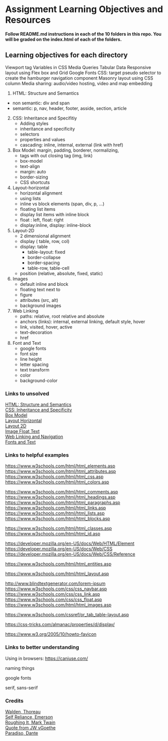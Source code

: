 # Assignment Learning Objectives and Resources

**Follow README.md instructions in each of the 10 folders in this repo.  You will be graded on the index.html of each of the folders.**

## Learning objectives for each directory
Viewport tag
Variables in CSS
Media Queries
Tabular Data
Responsive layout using Flex box and Grid
Google Fonts
CSS: target pseudo selector to create the hamburger navigation component
Masonry layout using CSS column
Media sharing: audio/video hosting, video and map embedding

1. HTML: Structure and Semantics 
  - non semantic: div and span
  - semantic: p, nav, header, footer, asside, section, article 
2. CSS: Inheritance and Specifitiy
   - Adding styles 
   - inheritance and specificity
   - selectors
   - properties and values
   - cascading: inline, internal, external (link with href)  
3. Box Model:  margin, padding, borderer, normalizing, 
   - tags with out closing tag (img, link) 
   - box-model
   - text-align
   - margin: auto
   - border-sizing
   - CSS shortcuts
4. Layout-horizontal
   - horizontal alignment
   - using lists
   - inline vs block elements (span, div, p, ...)
   - floating list items
   - display list items with inline block
   - float : left, float: right
   - display:inline, display: inline-block
5. Layout-2D
   - 2 dimensional alignment
   - display ( table, row, col) 
   - display: table
     - table-layout: fixed
     - border-collapse
     - border-spacing
     - table-row, table-cell
   - position (relative, absolute, fixed, static)
6. Images
   - default inline and block
   - floating text next to
   - figure
   - attributes (src, alt) 
   - background images
7. Web Linking
   - paths: relative, root relative and absolute
   - anchors (links): internal, external linking, default style, hover
   - link, visited, hover, active
   - text-decoration
   - href
8. Font and Text
    - google fonts
    - font size
    - line height
    - letter spacing
    - text transform
    - color
    - background-color

###  Links to unsolved
    
[HTML: Structure and Semantics](assignments/week-1/1-html-structure-semantics/index.html)  
[CSS: Inheritance and Specificity](assignments/week-1/2-css-inheritance-specificity/index.html)  
[Box Model](assignments/week-1/3-box-model/index.html)  
[Layout Horizontal](assignments/week-1/4-layout-horizontal/index.html)  
[Layout 2D](assignments/week-1/5-layout-2d/index.html)  
[Image Float Text](assignments/week-1/5-images-float-text/index.html)  
[Web Linking and Navigation](assignments/week-1/7-web-linking-navigation/index.html)  
[Fonts and Text](assignments/week-1/8-font-text/index.html)



### Links to helpful examples

 https://www.w3schools.com/html/html_elements.asp 
 https://www.w3schools.com/html/html_attributes.asp 
 https://www.w3schools.com/html/html_css.asp 
 https://www.w3schools.com/html/html_colors.asp 

 https://www.w3schools.com/html/html_comments.asp 
 https://www.w3schools.com/html/html_headings.asp 
 https://www.w3schools.com/html/html_paragraphs.asp 
 https://www.w3schools.com/html/html_links.asp 
 https://www.w3schools.com/html/html_lists.asp 
 https://www.w3schools.com/html/html_blocks.asp 

 https://www.w3schools.com/html/html_classes.asp 
 https://www.w3schools.com/html/html_id.asp 

 https://developer.mozilla.org/en-US/docs/Web/HTML/Element 
 https://developer.mozilla.org/en-US/docs/Web/CSS 
 https://developer.mozilla.org/en-US/docs/Web/CSS/Reference 

 https://www.w3schools.com/html/html_entities.asp 

 https://www.w3schools.com/html/html_layout.asp 

 http://www.blindtextgenerator.com/lorem-ipsum 
 https://www.w3schools.com/css/css_navbar.asp 
 https://www.w3schools.com/css/css_link.asp 
 https://www.w3schools.com/css/css_float.asp 
 https://www.w3schools.com/html/html_images.asp 

https://www.w3schools.com/cssref/pr_tab_table-layout.asp

 https://css-tricks.com/almanac/properties/d/display/ 

 https://www.w3.org/2005/10/howto-favicon 

### Links to better understanding

Using in browsers: https://caniuse.com/

naming things

google fonts

serif, sans-serif





### Credits

[Walden, Thoreau](https://www.gutenberg.org/ebooks/205)  
[Self Reliance, Emerson](https://www.gutenberg.org/files/16643/16643-h/16643-h.htm#SELF-RELIANCE)  
[Roughing It, Mark Twain](https://www.gutenberg.org/ebooks/3177)  
[Quote from JW vGoethe](https://www.goodreads.com/quotes/600945-a-wonderful-serenity-has-taken-possession-of-my-entire-soul)   
[Paradiso, Dante](https://www.gutenberg.org/ebooks/1011)  
